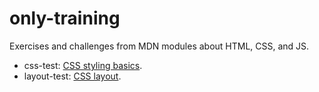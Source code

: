 # only-training

Exercises and challenges from MDN modules about HTML, CSS, and JS.

- css-test: [CSS styling basics](https://developer.mozilla.org/en-US/docs/Learn_web_development/Core/Styling_basics).
- layout-test: [CSS layout](https://developer.mozilla.org/en-US/docs/Learn_web_development/Core/CSS_layout).
